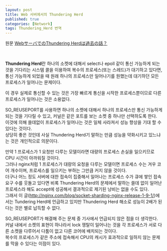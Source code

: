 ```yaml
---
layout: post
title: Web 서버에서의 Thundering Herd
published: true
categories: [Network]
tags: Thundering_Herd 번역
---
```

원문 [WebサーバでのThundering Herdは過去の話？](https://blog.mono0x.net/blog/2015/05/30/thundering-herd/)   
  
<br> 
  
**Thundering Herd**란 하나의 소켓에 대해서 select나 epoll 같이 통신 가능하게 되는 것을 기다리는 시스템 콜을 이용하여 복수의 프로세스(또는 스레드)가 대기하고 있다면, 통신 가능하게 되었을 때 원래 하나의 프로세스만 일어나기를 원했는데 대기하던 모든 프로세스가 일어나는 문제이다.  
  
이 경우 실제로 통신할 수 있는 것은 가장 빠르게 통신을 시작한 프로세스뿐이므로 다른 프로세스가 일어나는 것은 소용없다.  
  
SO_REUSEPORT를 사용하면 하나의 소켓에 대해서 하나의 프로세스만 통신 가능하게 되는 것을 기다릴 수 있고, 커널은 같은 포트를 보는 소켓 중 하나만 선택하도록 한다.   
이것에 의해 쓸데없이 프로세스가 일어나는 것은 일체 사라져서 성능 향상을 기대 할 수 있다는 것이다.   
상당히 좋은 것인데 사실 Thundering Herd기 말하는 만큼 성능을 약화시키고 있느냐는 것은 개인적으로 의문이다.  
  
만약 1 프로세스가 1 요청만 다루는 모델이라면 대량의 프로세스 손실을 일으키므로 CPU 시간이 아까워질 것이다.  
그러나 nginx처럼 1 프로세스가 대량의 요청을 다루는 모델이면 프로세스 수는 겨우 코어 개수이며, 프로세스를 일으키는 부하는 그만큼 커지 않을 것이다.  
더구나 어느 정도 서버에 대한 접속이 집중해서 일어나는 프로세스 수가 큐에 쌓인 접속 요구 수를 웃돌고 있다면 비록 Thundering Herd의 문제에서 말하는 쓸데 없이 일어난 프로세스라 해도 accept에 성공해서 결과적으로 제기된 낭비는 없을 수도 있다.  
그래서 이 글(http://nginx.com/blog/socket-sharding-nginx-release-1-9-1/)에서는 Tundering Herd에 언급하고 있지만 Thundering Herd 해소로 성능이 2배가 된다는 것은 별로 납득할 수 없다.  
  
SO_REUSEPORT가 해결해 주는 문제 중 기사에서 언급되지 않은 점을 더 생각한다.  
커널 내에서 소켓의 표현이 하나라서 lock 쟁탈이 일어나는 것을 각 프로세스가 서로 다른 소켓을 다루어서 다툼이 없고 다른 코어에 배치되는 것이다.  
복수의 프로세스가 같은 주소에 접속해서 CPU의 캐시가 효과적으로 일하지 않는 문제를 막을 수 있다는 이점이 있다.  
  